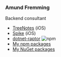### Amund Fremming
Backend consultant
<br />
- [TreeNotes](https://apps.apple.com/no/app/treenotes/id6478814388?l=nb) (iOS)
- [Spike](https://apps.apple.com/no/app/spike-drikkelek/id6477693860?l=nb) (iOS)
- [dotnet-raptor](https://www.npmjs.com/package/dotnet-raptor) ![npm](https://img.shields.io/npm/dt/dotnet-raptor)
- [My npm packages](#https://www.npmjs.com/~amundfremming)
- [My NuGet packages](#https://www.nuget.org/profiles/amund.fremming)
